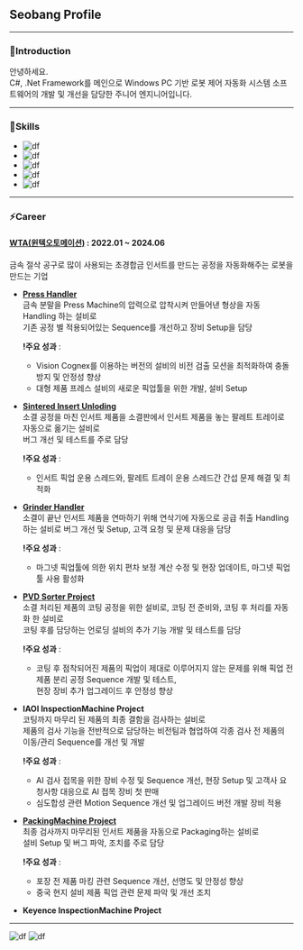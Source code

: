 ## Seobang Profile

---
### 👨Introduction

안녕하세요.<br>
C#, .Net Framework를 메인으로 Windows PC 기반 로봇 제어 자동화 시스템 소프트웨어의 개발 및 개선을 담당한 주니어 엔지니어입니다.


---
### 📱Skills
- ![df](https://img.shields.io/badge/C%23-239120?style=for-the-badge&logo=c-sharp&logoColor=white)
- ![df](https://img.shields.io/badge/.NET-5C2D91?style=for-the-badge&logo=.net&logoColor=white)
- ![df](https://img.shields.io/badge/GitHub-100000?style=for-the-badge&logo=github&logoColor=white)
- ![df](https://img.shields.io/badge/Jira-0052CC?style=for-the-badge&logo=Jira&logoColor=white)
- ![df](https://img.shields.io/badge/confluence-%23172BF4.svg?style=for-the-badge&logo=confluence&logoColor=white)

---
### ⚡Career

####  [WTA(윈텍오토메이션)](https://wta.kr/) : 2022.01 ~ 2024.06
금속 절삭 공구로 많이 사용되는 초경합금 인서트를 만드는 공정을 자동화해주는 로봇을 만드는 기업<br>

- **[Press Handler](https://youtu.be/RixT2dZF_7Y)** <br>
금속 분말을 Press Machine의 압력으로 압착시켜 만들어낸 형상을 자동 Handling 하는 설비로 <br>
기존 공정 별 적용되어있는 Sequence를 개선하고 장비 Setup을 담당

  **!주요 성과** : <br>
  - Vision Cognex를 이용하는 버전의 설비의 비전 검출 모션을 최적화하여 충돌 방지 및 안정성 향상
  - 대형 제품 프레스 설비의 새로운 픽업툴을 위한 개발, 설비 Setup

     
- **[Sintered Insert Unloding](https://youtu.be/vwi100XBGm8)** <br>
소결 공정을 마친 인서트 제품을 소결판에서 인서트 제품을 놓는 팔레트 트레이로 자동으로 옮기는 설비로 <br>
버그 개선 및 테스트를 주로 담당

  **!주요 성과** : <br>
  - 인서트 픽업 운용 스레드와, 팔레트 트레이 운용 스레드간 간섭 문제 해결 및 최적화
 

- **[Grinder Handler](https://www.youtube.com/watch?v=9jxlFddQowg)** <br>
소결이 끝난 인서트 제품을 연마하기 위해 연삭기에 자동으로 공급 취출 Handling 하는 설비로
버그 개선 및 Setup, 고객 요청 및 문제 대응을 담당

  **!주요 성과** : <br>
  - 마그넷 픽업툴에 의한 위치 편차 보정 계산 수정 및 현장 업데이트, 마그넷 픽업툴 사용 활성화


- **[PVD Sorter Project](https://www.youtube.com/watch?v=ZAKHg0Vuloc)** <br>
소결 처리된 제품의 코팅 공정을 위한 설비로, 코팅 전 준비와, 코팅 후 처리를 자동화 한 설비로 <br>
코팅 후를 담당하는 언로딩 설비의 추가 기능 개발 및 테스트를 담당

  **!주요 성과** : <br>
  - 코팅 후 점착되어진 제품의 픽업이 제대로 이루어지지 않는 문제를 위해 픽업 전 제품 분리 공정 Sequence 개발 및 테스트, <br>
  현장 장비 추가 업그레이드 후 안정성 향상


- **IAOI InspectionMachine Project** <br>
코팅까지 마무리 된 제품의 최종 결함을 검사하는 설비로 <br>
제품의 검사 기능을 전반적으로 담당하는 비전팀과 협업하여 각종 검사 전 제품의 이동/관리 Sequence를 개선 및 개발

  **!주요 성과** : <br>
  - AI 검사 접목을 위한 장비 수정 및 Sequence 개선, 현장 Setup 및 고객사 요청사항 대응으로 AI 접목 장비 첫 판매
  - 심도합성 관련 Motion Sequence 개선 및 업그레이드 버전 개발 장비 적용


- **[PackingMachine Project](https://www.youtube.com/watch?v=qEE0KorFnBo)** <br>
최종 검사까지 마무리된 인서트 제품을 자동으로 Packaging하는 설비로 <br>
설비 Setup 및 버그 파악, 조치를 주로 담당

  **!주요 성과** : <br>
  - 포장 전 제품 마킹 관련 Sequence 개선, 선명도 및 안정성 향상
  - 중국 현지 설비 제품 픽업 관련 문제 파악 및 개선 조치


- **Keyence InspectionMachine Project** <br>


---



![df](https://img.shields.io/badge/Google-4285F4?logo=google&logoColor=fff&style=for-the-badge)
![df](https://img.shields.io/badge/C%23-239120?style=for-the-badge&logo=c-sharp&logoColor=white)

